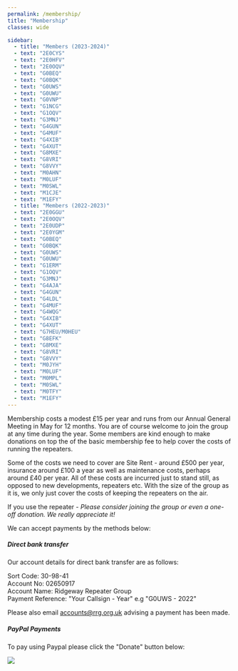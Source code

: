 ```yaml
---
permalink: /membership/
title: "Membership"
classes: wide

sidebar:
  - title: "Members (2023-2024)"
  - text: "2E0CYS"
  - text: "2E0HFV"
  - text: "2E0OQV"
  - text: "G0BEQ"
  - text: "G0BQK"
  - text: "G0UWS"
  - text: "G0UWU"
  - text: "G0VNP"
  - text: "G1NCG"
  - text: "G1OQV"
  - text: "G3MNJ"
  - text: "G4GUN"
  - text: "G4MUF"
  - text: "G4XIB"
  - text: "G4XUT"
  - text: "G8MXE"
  - text: "G8VRI"
  - text: "G8VVY"
  - text: "M0AHN"
  - text: "M0LUF"
  - text: "M0SWL"
  - text: "M1CJE"
  - text: "M1EFY"
  - title: "Members (2022-2023)"
  - text: "2E0GGU"
  - text: "2E0OQV"
  - text: "2E0UDP"
  - text: "2E0YGM"
  - text: "G0BEQ"
  - text: "G0BQK"
  - text: "G0UWS"
  - text: "G0UWU"
  - text: "G1ERM"
  - text: "G1OQV"
  - text: "G3MNJ"
  - text: "G4AJA"
  - text: "G4GUN"
  - text: "G4LDL"
  - text: "G4MUF"
  - text: "G4WQG"
  - text: "G4XIB"
  - text: "G4XUT"
  - text: "G7HEU/M0HEU"
  - text: "G8EFK"
  - text: "G8MXE"
  - text: "G8VRI"
  - text: "G8VVY"
  - text: "M0JYH"
  - text: "M0LUF"
  - text: "M0MPL"
  - text: "M0SWL"
  - text: "M0TFY"
  - text: "M1EFY"
---
```


Membership costs a modest £15 per year and runs from our Annual General Meeting in May for 12 months. You are of course welcome to join the group at any time during the year. Some members are kind enough to make donations on top the of the basic membership fee to help cover the costs of running the repeaters.

Some of the costs we need to cover are Site Rent - around £500 per year, insurance around £100 a year as well as maintenance costs, perhaps around £40 per year. All of these costs are incurred just to stand still, as opposed to new developments, repeaters etc. With the size of the group as it is, we only just cover the costs of keeping the repeaters on the air.

If you use the repeater - *Please consider joining the group or even a one-off donation. We really appreciate it!*

We can accept payments by the methods below:

##### Direct bank transfer 

Our account details for direct bank transfer are as follows:

Sort Code: 30-98-41  
Account No: 02650917  
Account Name: Ridgeway Repeater Group  
Payment Reference: "Your Callsign - Year" e.g "G0UWS - 2022"  

Please also email [accounts@rrg.org.uk](mailto:accounts@rrg.org.uk) advising a payment has been made.

##### PayPal Payments

To pay using Paypal please click the "Donate" button below:

<a href="https://www.paypal.com/cgi-bin/webscr?cmd=_s-xclick&hosted_button_id=8W6FF5Z7H99UL" target="_blank"><img src="https://www.paypalobjects.com/en_US/GB/i/btn/btn_donateCC_LG.gif"></a>

